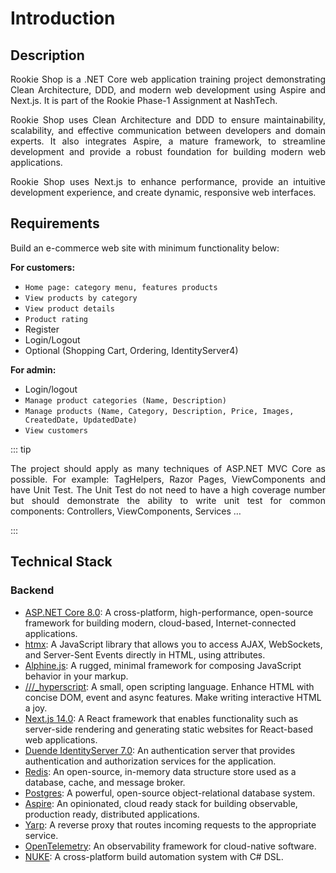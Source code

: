 # Introduction

## Description

<p align="justify">
Rookie Shop is a .NET Core web application training project demonstrating Clean Architecture, DDD, and modern web development using Aspire and Next.js. It is part of the Rookie Phase-1 Assignment at NashTech.
</p>

<p align="justify">
Rookie Shop uses Clean Architecture and DDD to ensure maintainability, scalability, and effective communication between developers and domain experts. It also integrates Aspire, a mature framework, to streamline development and provide a robust foundation for building modern web applications.
</p>

<p align="justify">
Rookie Shop uses Next.js to enhance performance, provide an intuitive development experience, and create dynamic, responsive web interfaces.
</p>

## Requirements

Build an e-commerce web site with minimum functionality below:

**For customers:**

- `Home page: category menu, features products`
- `View products by category`
- `View product details`
- `Product rating`
- Register
- Login/Logout
- Optional (Shopping Cart, Ordering, IdentityServer4)

**For admin:**

- Login/logout
- `Manage product categories (Name, Description)`
- `Manage products (Name, Category, Description, Price, Images, CreatedDate, UpdatedDate)`
- `View customers`

::: tip

<p align="justify">
The project should apply as many techniques of ASP.NET MVC Core as possible. For example: TagHelpers, Razor Pages, ViewComponents and have Unit Test. The Unit Test do not need to have a high coverage number but should demonstrate the ability to write unit test for common components: Controllers, ViewComponents, Services …
</p>

:::

## Technical Stack

### Backend

- [ASP.NET Core 8.0](https://docs.microsoft.com/en-us/aspnet/core/?view=aspnetcore-8.0): A cross-platform, high-performance, open-source framework for building modern, cloud-based, Internet-connected applications.
- [htmx](https://htmx.org/): A JavaScript library that allows you to access AJAX, WebSockets, and Server-Sent Events directly in HTML, using attributes.
- [Alphine.js](https://alpinejs.dev/): A rugged, minimal framework for composing JavaScript behavior in your markup.
- [///\_hyperscript](https://hyperscript.org/): A small, open scripting language. Enhance HTML with concise DOM, event and async features. Make writing interactive HTML a joy.
- [Next.js 14.0](https://nextjs.org/): A React framework that enables functionality such as server-side rendering and generating static websites for React-based web applications.
- [Duende IdentityServer 7.0](https://duendesoftware.com/products/identityserver): An authentication server that provides authentication and authorization services for the application.
- [Redis](https://redis.io/): An open-source, in-memory data structure store used as a database, cache, and message broker.
- [Postgres](https://www.postgresql.org/): A powerful, open-source object-relational database system.
- [Aspire](https://learn.microsoft.com/dotnet/aspire): An opinionated, cloud ready stack for building observable, production ready, distributed applications.
- [Yarp](https://microsoft.github.io/reverse-proxy/): A reverse proxy that routes incoming requests to the appropriate service.
- [OpenTelemetry](https://opentelemetry.io/): An observability framework for cloud-native software.
- [NUKE](https://nuke.build/): A cross-platform build automation system with C# DSL.
